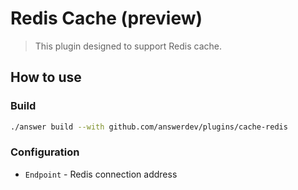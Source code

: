 # Redis Cache (preview)
> This plugin designed to support Redis cache.

## How to use

### Build
```bash
./answer build --with github.com/answerdev/plugins/cache-redis
```

### Configuration
- `Endpoint` - Redis connection address
